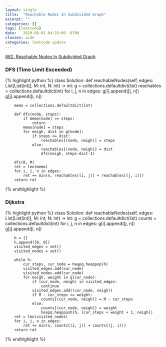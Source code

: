 ```yaml
---
layout: single
title:  "Reachable Nodes In Subdivided Graph"
excerpt: ""
categories: []
tags: [leetcode]
date:   2020-08-01 04:33:00 -0700
classes: wide
categories: leetcode update
---
```


[882. Reachable Nodes In Subdivided Graph](https://leetcode.com/problems/reachable-nodes-in-subdivided-graph/)

### DFS (Time Limit Exceeded)

{% highlight python %}
class Solution:
    def reachableNodes(self, edges: List[List[int]], M: int, N: int) -> int:
        g = collections.defaultdict(list)
        reachables = collections.defaultdict(int)
        for i, j, n in edges:
            g[i].append([j, n])
            g[j].append([i, n])
        
        memo = collections.defaultdict(int)
        
        def dfs(node, steps):
            if memo[node] >= steps:
                return
            memo[node] = steps
            for neigh, dist in g[node]:
                if steps <= dist:
                    reachables[(node, neigh)] = steps
                else:
                    reachables[(node, neigh)] = dist
                    dfs(neigh, steps-dist-1)
                    
        dfs(0, M)
        ret = len(memo)
        for i, j, n in edges:
            ret += min(n, reachables[(i, j)] + reachables[(j, i)])
        return ret

{% endhighlight %}

### Dijkstra
{% highlight python %}
class Solution:
    def reachableNodes(self, edges: List[List[int]], M: int, N: int) -> int:
        g = collections.defaultdict(list)
        counts = collections.defaultdict(int)
        for i, j, n in edges:
            g[i].append([j, n])
            g[j].append([i, n])
        
        h = []
        h.append([0, 0])
        visited_edges = set()
        visited_nodes = set()
        
        while h:
            cur_steps, cur_node = heapq.heappop(h)
            visited_edges.add(cur_node)
            visited_nodes.add(cur_node)
            for neigh, weight in g[cur_node]:
                if (cur_node, neigh) in visited_edges:
                    continue
                visited_edges.add((cur_node, neigh))
                if M - cur_steps <= weight:
                    counts[(cur_node, neigh)] = M - cur_steps
                else:
                    counts[(cur_node, neigh)] = weight
                    heapq.heappush(h, [cur_steps + weight + 1, neigh])
        ret = len(visited_nodes)
        for i, j, n in edges:
            ret += min(n, counts[(i, j)] + counts[(j, i)])            
        return ret
{% endhighlight %}
